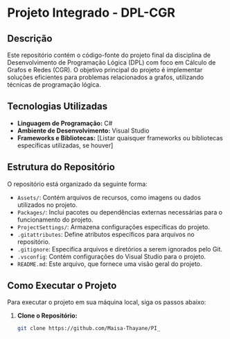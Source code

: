 # Projeto Integrado - DPL-CGR

## Descrição

Este repositório contém o código-fonte do projeto final da disciplina de Desenvolvimento de Programação Lógica (DPL) com foco em Cálculo de Grafos e Redes (CGR). O objetivo principal do projeto é implementar soluções eficientes para problemas relacionados a grafos, utilizando técnicas de programação lógica.

## Tecnologias Utilizadas

- **Linguagem de Programação:** C#
- **Ambiente de Desenvolvimento:** Visual Studio
- **Frameworks e Bibliotecas:** [Listar quaisquer frameworks ou bibliotecas específicas utilizadas, se houver]

## Estrutura do Repositório

O repositório está organizado da seguinte forma:

- `Assets/`: Contém arquivos de recursos, como imagens ou dados utilizados no projeto.
- `Packages/`: Inclui pacotes ou dependências externas necessárias para o funcionamento do projeto.
- `ProjectSettings/`: Armazena configurações específicas do projeto.
- `.gitattributes`: Define atributos específicos para arquivos no repositório.
- `.gitignore`: Especifica arquivos e diretórios a serem ignorados pelo Git.
- `.vsconfig`: Contém configurações do Visual Studio para o projeto.
- `README.md`: Este arquivo, que fornece uma visão geral do projeto.

## Como Executar o Projeto

Para executar o projeto em sua máquina local, siga os passos abaixo:

1. **Clone o Repositório:**
   ```bash
   git clone https://github.com/Maisa-Thayane/PI_
